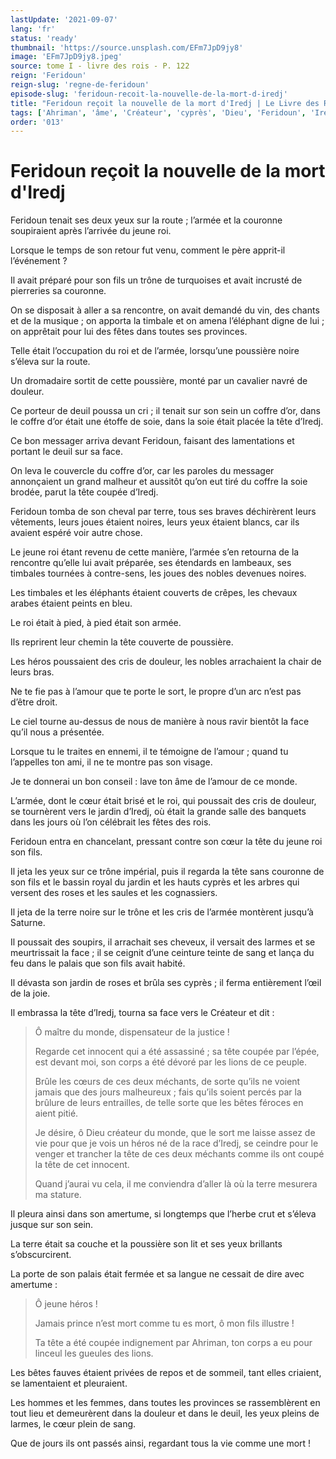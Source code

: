 ```yaml
---
lastUpdate: '2021-09-07'
lang: 'fr'
status: 'ready'
thumbnail: 'https://source.unsplash.com/EFm7JpD9jy8'
image: 'EFm7JpD9jy8.jpeg'
source: tome I - livre des rois - P. 122
reign: 'Feridoun'
reign-slug: 'regne-de-feridoun'
episode-slug: 'feridoun-recoit-la-nouvelle-de-la-mort-d-iredj'
title: "Feridoun reçoit la nouvelle de la mort d'Iredj | Le Livre des Rois | Shâhnâmeh"
tags: ['Ahriman', 'âme', 'Créateur', 'cyprès', 'Dieu', 'Feridoun', 'Iredj', 'Saturne']
order: '013'
---
```


<!-- LTeX: language=fr -->

# Feridoun reçoit la nouvelle de la mort d'Iredj

Feridoun tenait ses deux yeux sur la route ; l’armée et la couronne soupiraient après l’arrivée du jeune roi.

Lorsque le temps de son retour fut venu, comment le père apprit-il l’événement ?

Il avait préparé pour son fils un trône de turquoises et avait incrusté de pierreries sa couronne.

On se disposait à aller a sa rencontre, on avait demandé du vin, des chants et de la musique ; on apporta la timbale et on amena l’éléphant digne de lui ; on apprêtait pour lui des fêtes dans toutes ses provinces.

Telle était l’occupation du roi et de l’armée, lorsqu’une poussière noire s’éleva sur la route.

Un dromadaire sortit de cette poussière, monté par un cavalier navré de douleur.

Ce porteur de deuil poussa un cri ; il tenait sur son sein un coffre d’or, dans le coffre d’or était une étoffe de soie, dans la soie était placée la tête d’Iredj.

Ce bon messager arriva devant Feridoun, faisant des lamentations et portant le deuil sur sa face.

On leva le couvercle du coffre d’or, car les paroles du messager annonçaient un grand malheur et aussitôt qu’on eut tiré du coffre la soie brodée, parut la tête coupée d’Iredj.

Feridoun tomba de son cheval par terre, tous ses braves déchirèrent leurs vêtements, leurs joues étaient noires, leurs yeux étaient blancs, car ils avaient espéré voir autre chose.

Le jeune roi étant revenu de cette manière, l’armée s’en retourna de la rencontre qu’elle lui avait préparée, ses étendards en lambeaux, ses timbales tournées à contre-sens, les joues des nobles devenues noires.

Les timbales et les éléphants étaient couverts de crêpes, les chevaux arabes étaient peints en bleu.

Le roi était à pied, à pied était son armée.

Ils reprirent leur chemin la tête couverte de poussière.

Les héros poussaient des cris de douleur, les nobles arrachaient la chair de leurs bras.

Ne te fie pas à l’amour que te porte le sort, le propre d’un arc n’est pas d’être droit.

Le ciel tourne au-dessus de nous de manière à nous ravir bientôt la face qu’il nous a présentée.

Lorsque tu le traites en ennemi, il te témoigne de l’amour ; quand tu l’appelles ton ami, il ne te montre pas son visage.

Je te donnerai un bon conseil : lave ton âme de l’amour de ce monde.

L’armée, dont le cœur était brisé et le roi, qui poussait des cris de douleur, se tournèrent vers le jardin d’Iredj, où était la grande salle des banquets dans les jours où l’on célébrait les fêtes des rois.

Feridoun entra en chancelant, pressant contre son cœur la tête du jeune roi son fils.

Il jeta les yeux sur ce trône impérial, puis il regarda la tête sans couronne de son fils et le bassin royal du jardin et les hauts cyprès et les arbres qui versent des roses et les saules et les cognassiers.

Il jeta de la terre noire sur le trône et les cris de l’armée montèrent jusqu’à Saturne.

Il poussait des soupirs, il arrachait ses cheveux, il versait des larmes et se meurtrissait la face ; il se ceignit d’une ceinture teinte de sang et lança du feu dans le palais que son fils avait habité.

Il dévasta son jardin de roses et brûla ses cyprès ; il ferma entièrement l’œil de la joie.

Il embrassa la tête d’Iredj, tourna sa face vers le Créateur et dit :

> Ô maître du monde, dispensateur de la justice !
>
> Regarde cet innocent qui a été assassiné ; sa tête coupée par l’épée, est devant moi, son corps a été dévoré par les lions de ce peuple.
>
> Brûle les cœurs de ces deux méchants, de sorte qu’ils ne voient jamais que des jours malheureux ; fais qu’ils soient percés par la brûlure de leurs entrailles, de telle sorte que les bêtes féroces en aient pitié.
>
> Je désire, ô Dieu créateur du monde, que le sort me laisse assez de vie pour que je vois un héros né de la race d’Iredj, se ceindre pour le venger et trancher la tête de ces deux méchants comme ils ont coupé la tête de cet innocent.
>
> Quand j’aurai vu cela, il me conviendra d’aller là où la terre mesurera ma stature.

Il pleura ainsi dans son amertume, si longtemps que l’herbe crut et s’éleva jusque sur son sein.

La terre était sa couche et la poussière son lit et ses yeux brillants s’obscurcirent.

La porte de son palais était fermée et sa langue ne cessait de dire avec amertume :

> Ô jeune héros !
>
> Jamais prince n’est mort comme tu es mort, ô mon fils illustre !
>
> Ta tête a été coupée indignement par Ahriman, ton corps a eu pour linceul les gueules des lions.

Les bêtes fauves étaient privées de repos et de sommeil, tant elles criaient, se lamentaient et pleuraient.

Les hommes et les femmes, dans toutes les provinces se rassemblèrent en tout lieu et demeurèrent dans la douleur et dans le deuil, les yeux pleins de larmes, le cœur plein de sang.

Que de jours ils ont passés ainsi, regardant tous la vie comme une mort !
